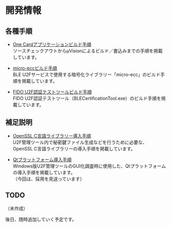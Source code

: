 # 開発情報

## 各種手順

* [One Cardアプリケーションビルド手順](../nRF5_SDK_v13.0.0/BUILD.md) <br>
ソースチェックアウトからμVisionによるビルド／書込みまでの手順を掲載しています。

* [micro-eccビルド手順](../nRF5_SDK_v13.0.0/BUILDMECC.md) <br>
BLE U2Fサービスで使用する暗号化ライブラリー「micro-ecc」のビルド手順を掲載しています。

* [FIDO U2F認証テストツールビルド手順](../Research/BLECertificationTool.BUILD.md) <br>
FIDO U2F認証テストツール（BLECertificationTool.exe）のビルド手順を掲載しています。

## 補足説明

* [OpenSSL C言語ライブラリー導入手順](OPENSSLC.md) <br>
U2F管理ツール内で秘密鍵ファイル生成などを行うために必要な、OpenSSL C言語ライブラリーの導入手順を掲載しています。

* [Qtプラットフォーム導入手順](QTSETUP.md) <br>
Windows版U2F管理ツールのGUI化調査時に使用した、Qtプラットフォームの導入手順を掲載しています。<br>
（今回は、採用を見送っています）

## TODO

（未作成）

後日、随時追加していく予定です。
